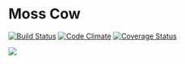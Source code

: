 Moss Cow
=====================
[![Build Status](https://travis-ci.org/junsumida/mosscow.png?branch=master)](https://travis-ci.org/junsumida/mosscow)
[![Code Climate](https://codeclimate.com/github/junsumida/mosscow.png)](https://codeclimate.com/github/junsumida/mosscow)
[![Coverage Status](https://coveralls.io/repos/junsumida/mosscow/badge.png)](https://coveralls.io/r/junsumida/mosscow)

![](http://1funny.com/wp-content/uploads/2012/05/moscow.jpg)
